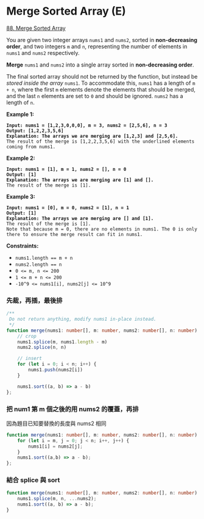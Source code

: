 # Merge Sorted Array (E)

[88. Merge Sorted Array](https://leetcode.com/problems/merge-sorted-array/)



You are given two integer arrays `nums1` and `nums2`, sorted in **non-decreasing order**, and two integers `m` and `n`, representing the number of elements in `nums1` and `nums2` respectively.

**Merge** `nums1` and `nums2` into a single array sorted in **non-decreasing order**.

The final sorted array should not be returned by the function, but instead be _stored inside the array_ `nums1`. To accommodate this, `nums1` has a length of `m + n`, where the first `m` elements denote the elements that should be merged, and the last `n` elements are set to `0` and should be ignored. `nums2` has a length of `n`.

&#x20;

**Example 1:**

<pre><code><strong>Input: nums1 = [1,2,3,0,0,0], m = 3, nums2 = [2,5,6], n = 3
</strong><strong>Output: [1,2,2,3,5,6]
</strong><strong>Explanation: The arrays we are merging are [1,2,3] and [2,5,6].
</strong>The result of the merge is [1,2,2,3,5,6] with the underlined elements coming from nums1.
</code></pre>

**Example 2:**

<pre><code><strong>Input: nums1 = [1], m = 1, nums2 = [], n = 0
</strong><strong>Output: [1]
</strong><strong>Explanation: The arrays we are merging are [1] and [].
</strong>The result of the merge is [1].
</code></pre>

**Example 3:**

<pre><code><strong>Input: nums1 = [0], m = 0, nums2 = [1], n = 1
</strong><strong>Output: [1]
</strong><strong>Explanation: The arrays we are merging are [] and [1].
</strong>The result of the merge is [1].
Note that because m = 0, there are no elements in nums1. The 0 is only there to ensure the merge result can fit in nums1.
</code></pre>

&#x20;

**Constraints:**

* `nums1.length == m + n`
* `nums2.length == n`
* `0 <= m, n <= 200`
* `1 <= m + n <= 200`
* `-10^9 <= nums1[i], nums2[j] <= 10^9`



### 先裁，再插，最後排

```typescript
/**
 Do not return anything, modify nums1 in-place instead.
 */
function merge(nums1: number[], m: number, nums2: number[], n: number): void {
    // crop
    nums1.splice(m, nums1.length - m)
    nums2.splice(n, n)

    // insert
    for (let i = 0; i < n; i++) {
        nums1.push(nums2[i])
    }

    nums1.sort((a, b) => a - b)
};
```

### 把 num1 第 m  個之後的用 nums2 的覆蓋，再排

因為題目已知要替換的長度與 nums2 相同

```typescript
function merge(nums1: number[], m: number, nums2: number[], n: number): void {
    for (let i = m, j = 0; j < n; i++, j++) {
        nums1[i] = nums2[j];
    }
    nums1.sort((a,b) => a - b);
};
```



### 結合 splice 與 sort

```typescript
function merge(nums1: number[], m: number, nums2: number[], n: number): void {
    nums1.splice(m, n, ...nums2);
    nums1.sort((a, b) => a - b);
}
```
